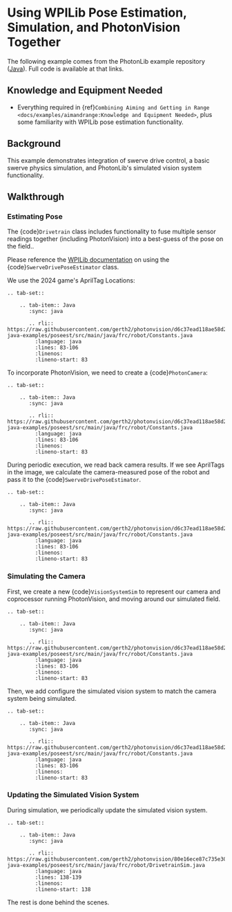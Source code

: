 # Using WPILib Pose Estimation, Simulation, and PhotonVision Together

The following example comes from the PhotonLib example repository ([Java](https://github.com/gerth2/photonvision/tree/master/photonlib-java-examples/)).  Full code is available at that links.

## Knowledge and Equipment Needed

- Everything required in {ref}`Combining Aiming and Getting in Range <docs/examples/aimandrange:Knowledge and Equipment Needed>`, plus some familiarity with WPILib pose estimation functionality.

## Background

This example demonstrates integration of swerve drive control, a basic swerve physics simulation, and PhotonLib's simulated vision system functionality.

## Walkthrough

### Estimating Pose

The {code}`Drivetrain` class includes functionality to fuse multiple sensor readings together (including PhotonVision) into a best-guess of the pose on the field..

Please reference the [WPILib documentation](https://docs.wpilib.org/en/stable/docs/software/advanced-controls/state-space/state-space-pose_state-estimators.html) on using the {code}`SwerveDrivePoseEstimator` class.

We use the 2024 game's AprilTag Locations:

```{eval-rst}
.. tab-set::

    .. tab-item:: Java
       :sync: java

       .. rli:: https://raw.githubusercontent.com/gerth2/photonvision/d6c37ead118ae58d224c0c4fd7f7a2b7931940b5/photonlib-java-examples/poseest/src/main/java/frc/robot/Constants.java
         :language: java
         :lines: 83-106
         :linenos:
         :lineno-start: 83

```

To incorporate PhotonVision, we need to create a {code}`PhotonCamera`:


```{eval-rst}
.. tab-set::

    .. tab-item:: Java
       :sync: java

       .. rli:: https://raw.githubusercontent.com/gerth2/photonvision/d6c37ead118ae58d224c0c4fd7f7a2b7931940b5/photonlib-java-examples/poseest/src/main/java/frc/robot/Constants.java
         :language: java
         :lines: 83-106
         :linenos:
         :lineno-start: 83

```

During periodic execution, we read back camera results. If we see AprilTags in the image, we calculate the camera-measured pose of the robot and pass it to the {code}`SwerveDrivePoseEstimator`.

```{eval-rst}
.. tab-set::

    .. tab-item:: Java
       :sync: java

       .. rli:: https://raw.githubusercontent.com/gerth2/photonvision/d6c37ead118ae58d224c0c4fd7f7a2b7931940b5/photonlib-java-examples/poseest/src/main/java/frc/robot/Constants.java
         :language: java
         :lines: 83-106
         :linenos:
         :lineno-start: 83

```

### Simulating the Camera

First, we create a new {code}`VisionSystemSim` to represent our camera and coprocessor running PhotonVision, and moving around our simulated field.

```{eval-rst}
.. tab-set::

    .. tab-item:: Java
       :sync: java

       .. rli:: https://raw.githubusercontent.com/gerth2/photonvision/d6c37ead118ae58d224c0c4fd7f7a2b7931940b5/photonlib-java-examples/poseest/src/main/java/frc/robot/Constants.java
         :language: java
         :lines: 83-106
         :linenos:
         :lineno-start: 83

```

Then, we add configure the simulated vision system to match the camera system being simulated.

```{eval-rst}
.. tab-set::

    .. tab-item:: Java
       :sync: java

       .. rli:: https://raw.githubusercontent.com/gerth2/photonvision/d6c37ead118ae58d224c0c4fd7f7a2b7931940b5/photonlib-java-examples/poseest/src/main/java/frc/robot/Constants.java
         :language: java
         :lines: 83-106
         :linenos:
         :lineno-start: 83

```


### Updating the Simulated Vision System

During simulation, we periodically update the simulated vision system.

```{eval-rst}
.. tab-set::

    .. tab-item:: Java
       :sync: java

       .. rli:: https://raw.githubusercontent.com/gerth2/photonvision/80e16ece87c735e30755dea271a56a2ce217b588/photonlib-java-examples/poseest/src/main/java/frc/robot/DrivetrainSim.java
         :language: java
         :lines: 138-139
         :linenos:
         :lineno-start: 138

```

The rest is done behind the scenes.
